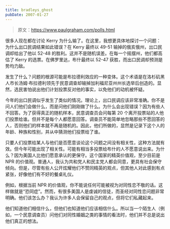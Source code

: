 ```yaml
---
title: bradleys_ghost
pubDate: 2007-01-27
---
```


> 原文：https://www.paulgraham.com/polls.html 

            
很多人现在都在讨论 Kerry 为什么输了。在这里，我想更具体地探讨一个问题：为什么出口民调结果如此错误？在 Kerry 最终以 49-51 输掉的俄亥俄州，出口民调却给出了他以 52-48 的胜利。这并不是随机误差。在每一个摇摆州，他们都高估了 Kerry 的选票。在佛罗里达，布什最终以 52-47 获胜，而出口民调却预测是势均力敌。

发生了什么？问题的根源可能是布拉德利效应的一种变体。这个术语是在洛杉矶黑人市长汤姆·布拉德利领先于民意调查却输掉加利福尼亚州州长选举后创造的。显然，选民害怕说出他们计划投票反对他的事实，以免他们的动机被怀疑。

今年的出口民调似乎发生了类似的情况。理论上，出口民调应该非常准确。你不是问人们他们会做什么，而是问他们刚刚做了什么。为什么会出现错误？因为有些人不回答。为了获得真正的随机样本，民意调查员会问每第 20 个离开投票站的人他们投票给谁。但并不是每个人都愿意回答。调查员不能简单地忽略那些不愿回答的人，否则他们的样本就不再是随机的。因此，他们所做的，显然是记录下这个人的年龄、种族和性别，并从中猜测他们投票给了谁。

只要人们投票给某人与他们是否愿意谈论这个问题之间没有相关性，这种方法就有效。但今年可能出现了相关性。可能有相当多投票给布什的人不愿意说出来。为什么？因为美国人比他们愿意承认的更保守。这个国家的精英价值观，至少目前是 NPR 的价值观。普通人，我认为共和党人和民主党人都会同意，更具有社会保守倾向。但是，尽管有些人公开炫耀他们不赞同精英的观点，但其他人对此感到有点紧张，好像他们有不好的餐桌礼仪。

例如，根据当前 NPR 的价值观，你不能说任何可能被视为对同性恋不敬的话。这样做就是“恐同症”。然而，有很多美国人是虔诚的信徒，而圣经对同性恋问题非常明确。他们该怎么办？我认为许多人会保留自己的观点，但将它们私藏起来。

他们知道他们相信什么，但他们也知道他们应该相信什么。所以当一个陌生人（例如，一个民意调查员）问他们对同性婚姻之类的事情的看法时，他们并不总是说出他们真正的想法。

